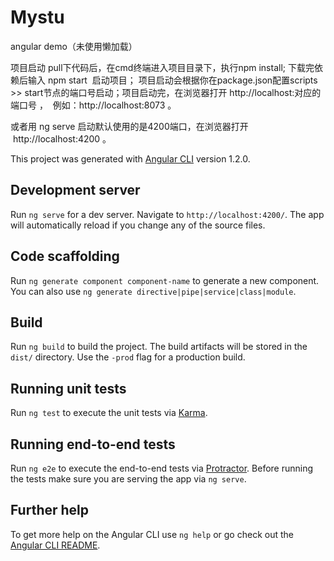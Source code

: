 # Mystu

angular  demo（未使用懒加载）


项目启动  pull下代码后，在cmd终端进入项目目录下，执行npm install;  下载完依赖后输入 npm start  启动项目；  项目启动会根据你在package.json配置scripts >> start节点的端口号启动；项目启动完，在浏览器打开 http://localhost:对应的端口号 ，  例如：http://localhost:8073 。 

或者用 ng serve 启动默认使用的是4200端口，在浏览器打开  http://localhost:4200 。



This project was generated with [Angular CLI](https://github.com/angular/angular-cli) version 1.2.0.

## Development server

Run `ng serve` for a dev server. Navigate to `http://localhost:4200/`. The app will automatically reload if you change any of the source files.

## Code scaffolding

Run `ng generate component component-name` to generate a new component. You can also use `ng generate directive|pipe|service|class|module`.

## Build

Run `ng build` to build the project. The build artifacts will be stored in the `dist/` directory. Use the `-prod` flag for a production build.

## Running unit tests

Run `ng test` to execute the unit tests via [Karma](https://karma-runner.github.io).

## Running end-to-end tests

Run `ng e2e` to execute the end-to-end tests via [Protractor](http://www.protractortest.org/).
Before running the tests make sure you are serving the app via `ng serve`.

## Further help

To get more help on the Angular CLI use `ng help` or go check out the [Angular CLI README](https://github.com/angular/angular-cli/blob/master/README.md).
